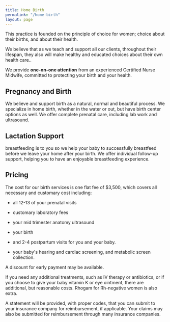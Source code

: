 ```yaml
---
title: Home Birth
permalink: "/home-birth"
layout: page
---
```


This practice is founded on the principle of choice for women; choice about their births, and about their health.

We believe that as we teach and support all our clients, throughout their lifespan, they also will make healthy and educated choices about their own health care..

We provide **one-on-one attention** from an experienced Certified Nurse Midwife, committed to protecting your birth and your health.

## Pregnancy and Birth

We believe and support birth as a natural, normal and beautiful process.  We specialize in home birth, whether in the water or out, but have birth center options as well. We offer complete prenatal care, including lab work and ultrasound.

## Lactation Support

breastfeeding is to you so we help your baby to successfully breastfeed before we leave your home after your birth. We offer individual follow-up support, helping you to have an enjoyable breastfeeding experience.

## Pricing

The cost for our birth services is one flat fee of $3,500, which covers all necessary and customary cost including:

- all 12-13 of your prenatal visits

- customary laboratory fees

- your mid trimester anatomy ultrasound

- your birth

- and 2-4 postpartum visits for you and your baby.

- your baby's hearing and cardiac screening, and metabolic screen collection.

A discount for early payment may be available.

If you need any additional treatments, such as IV therapy or antibiotics, or if you choose to give your baby vitamin K or eye ointment, there are additional, but reasonable costs. Rhogam for Rh-negative women is also extra.

A statement will be provided, with proper codes, that you can submit to your insurance company for reimbursement, if applicable. Your claims may also be submitted for reimbursement through many insurance companies.
